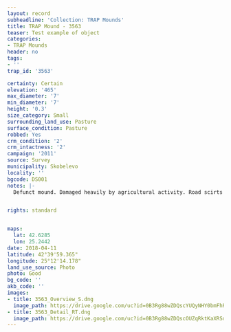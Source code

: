 ```yaml
---
layout: record
subheadline: 'Collection: TRAP Mounds'
title: TRAP Mound - 3563
teaser: Test example of object
categories:
- TRAP Mounds
header: no
tags:
- ''
trap_id: '3563'

certainty: Certain
elevation: '465'
max_diameter: '7'
min_diameter: '7'
height: '0.3'
size_category: Small
surrounding_land_use: Pasture
surface_condition: Pasture
robbed: Yes
crm_condition: '2'
crm_intactness: '2'
campaign: '2011'
source: Survey
municipality: Skobelevo
locality: ''
bgcode: DS001
notes: |-
  Defunct mound. Damaged heavily by agricultural activity. Road scirts around (almost slightly touching) west and south-west sides.


rights: standard


maps:
  lat: 42.6285
  lon: 25.2442
date: 2018-04-11
latitude: 42°39'59.365"
longitude: 25°12'14.178"
land_use_source: Photo
photo: Good
bg_code: ''
akb_code: ''
images:
- title: 3563_Overview_S.dng
  image_path: https://drive.google.com/uc?id=0B3Rg88wZDQscYUQyNHY0bmFhRVk
- title: 3563_Detail_RT.dng
  image_path: https://drive.google.com/uc?id=0B3Rg88wZDQscOUZqRktKaXRSdWc
---
```

